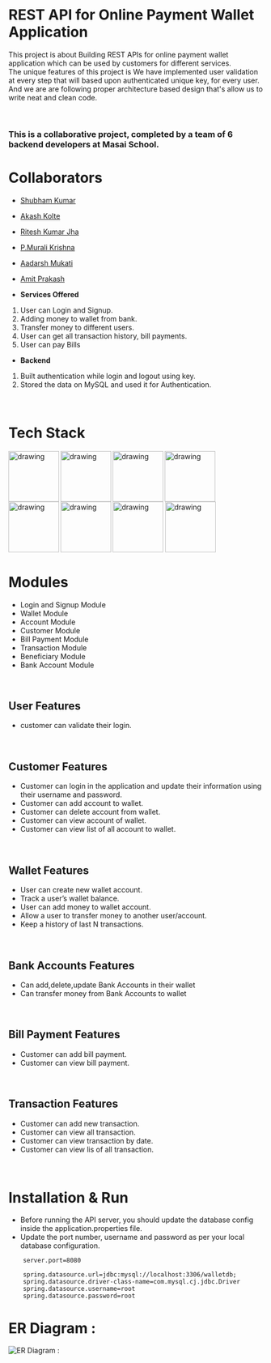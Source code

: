 
# REST API for Online Payment Wallet Application

This project is about Building REST APIs for online payment wallet application which can be used by customers for  different services.    
 The unique features of this project is We have implemented user validation at every step that will based upon authenticated unique key, for every user. And we are are following proper architecture based design that's allow us to write neat and clean code.

<br />

### This is a collaborative project, completed by a team of 6 backend developers at Masai School.

# Collaborators

- [Shubham Kumar](https://www.github.com/codeirax)
- [Akash Kolte](https://www.github.com/akkii99)
- [Ritesh Kumar Jha](https://www.github.com/Riteshkumarjha98)
- [P.Murali Krishna](https://www.github.com/purimetlamuralikrishna)
- [Aadarsh Mukati](https://www.github.com/aadarsh11433)
- [Amit Prakash](https://www.github.com/amitprakash28)

- **Services Offered**
1. User can Login and Signup.
2. Adding money to wallet from bank.
3. Transfer money to different users.
4. User can get all transaction history, bill payments.
5. User can pay Bills

- **Backend**
1. Built authentication while login and logout using key.
2. Stored the data on MySQL and used it for Authentication.


<br />


# Tech Stack

<img align="left" src="https://1000logos.net/wp-content/uploads/2020/09/Java-Logo.png" alt="drawing" width="100"/>
<img align="left"  src="https://download.logo.wine/logo/Spring_Framework/Spring_Framework-Logo.wine.png" alt="drawing" width="100"/>
<img src="https://download.logo.wine/logo/MySQL/MySQL-Logo.wine.png" alt="drawing" width="100"/>


<img align = "left" src="https://www.dariawan.com/media/images/tech-spring-boot.width-1024.png" alt="drawing" width="100"/>
<img align="left"  src="https://upload.wikimedia.org/wikipedia/commons/2/22/Hibernate_logo_a.png" alt="drawing" width="100"/>
<img  align="left" src="https://miro.medium.com/max/818/1*zc-LgogGtr7fFHF9e1M8wA.png" alt="drawing" width="100"/>

<img src="https://maven.apache.org/images/maven-logo-white-on-black.purevec.svg" alt="drawing" width="100"/>


<img src="https://zooz.github.io/predator/images/restapi.png" alt="drawing" width="100"/>



<br />





# Modules

- Login and Signup Module
- Wallet Module
- Account Module
- Customer Module
- Bill Payment Module
- Transaction Module
- Beneficiary Module
- Bank Account Module


<br />

## User Features
- customer can validate their login.


<br />


## Customer Features
- Customer can login in the application and update their information using their username and password.
- Customer can add account to wallet.
- Customer can delete account from wallet.
- Customer can view account of wallet.
- Customer can view list of all account to wallet.


<br />

## Wallet Features
- User can create new wallet account.
- Track a user’s wallet balance.
- User can add money to  wallet account.
- Allow a user to transfer money to another user/account.
- Keep a history of last N transactions.

<br />


## Bank Accounts Features
- Can add,delete,update Bank Accounts in their wallet
- Can transfer money from Bank Accounts to wallet


<br />

## Bill Payment Features
- Customer can add bill payment.
- Customer can view bill payment.



<br />

## Transaction Features
- Customer can add new transaction.
- Customer can view all transaction.
- Customer can view transaction by date.
- Customer can view lis of all transaction.



<br />

# Installation & Run
 - Before running the API server, you should update the database config inside the application.properties file.
- Update the port number, username and password as per your local database configuration.

```
    server.port=8080

    spring.datasource.url=jdbc:mysql://localhost:3306/walletdb;
    spring.datasource.driver-class-name=com.mysql.cj.jdbc.Driver
    spring.datasource.username=root
    spring.datasource.password=root
```


# ER Diagram :

![ER Diagram : ](https://i.postimg.cc/LXTNjVhc/ER-Diagram.png)





